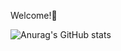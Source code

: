  Welcome!👋

![Anurag's GitHub stats](https://github-readme-stats.vercel.app/api?username=komron2052&show_icons=true&theme=radical)











